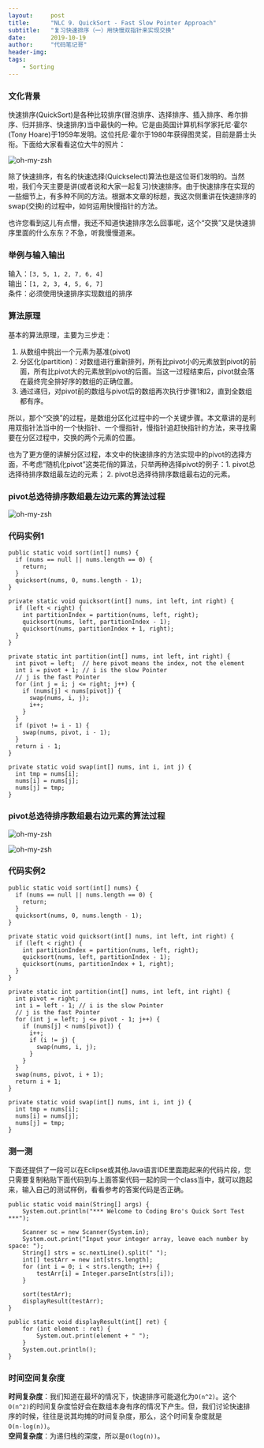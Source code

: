 ```yaml
---
layout:     post
title:      "NLC 9. QuickSort - Fast Slow Pointer Approach"
subtitle:   "复习快速排序（一）用快慢双指针来实现交换"
date:       2019-10-19
author:     "代码笔记哥"
header-img:
tags:
    - Sorting
---
```


### 文化背景
快速排序(QuickSort)是各种比较排序(冒泡排序、选择排序、插入排序、希尔排序、归并排序、快速排序)当中最快的一种。它是由英国计算机科学家托尼·霍尔(Tony Hoare)于1959年发明。这位托尼·霍尔于1980年获得图灵奖，目前是爵士头衔。下面给大家看看这位大牛的照片：

![oh-my-zsh](/img/in-post/20191020-quick-sort/Tony_Hoare.png)

除了快速排序，有名的快速选择(Quickselect)算法也是这位哥们发明的。当然啦，我们今天主要是讲(或者说和大家一起复习)快速排序。由于快速排序在实现的一些细节上，有多种不同的方法。根据本文章的标题，我这次侧重讲在快速排序的swap(交换)的过程中，如何运用快慢指针的方法。

也许您看到这儿有点懵，我还不知道快速排序怎么回事呢，这个“交换”又是快速排序里面的什么东东？不急，听我慢慢道来。  

### 举例与输入输出
输入：`[3, 5, 1, 2, 7, 6, 4]`  
输出：`[1, 2, 3, 4, 5, 6, 7]`   
条件：必须使用快速排序实现数组的排序  

### 算法原理
基本的算法原理，主要为三步走：
1. 从数组中挑出一个元素为基准(pivot)
2. 分区化(partition)：对数组进行重新排列，所有比pivot小的元素放到pivot的前面，所有比pivot大的元素放到pivot的后面。当这一过程结束后，pivot就会落在最终完全排好序的数组的正确位置。
3. 通过递归，对pivot前的数组与pivot后的数组再次执行步骤1和2，直到全数组都有序。

所以，那个“交换”的过程，是数组分区化过程中的一个关键步骤。本文章讲的是利用双指针法当中的一个快指针、一个慢指针，慢指针追赶快指针的方法，来寻找需要在分区过程中，交换的两个元素的位置。  

也为了更方便的讲解分区过程，本文中的快速排序的方法实现中的pivot的选择方面，不考虑“随机化pivot”这类花俏的算法，只举两种选择pivot的例子：1. pivot总选择待排序数组最左边的元素； 2. pivot总选择待排序数组最右边的元素。

### pivot总选待排序数组最左边元素的算法过程

![oh-my-zsh](/img/in-post/20191020-quick-sort/fast_slow_pointer_pivot_always_left.jpg)

### 代码实例1
```
public static void sort(int[] nums) {
  if (nums == null || nums.length == 0) {
    return;
  }
  quicksort(nums, 0, nums.length - 1);
}

private static void quicksort(int[] nums, int left, int right) {
  if (left < right) {
    int partitionIndex = partition(nums, left, right);
    quicksort(nums, left, partitionIndex - 1);
    quicksort(nums, partitionIndex + 1, right);
  }
}

private static int partition(int[] nums, int left, int right) {
  int pivot = left;  // here pivot means the index, not the element
  int i = pivot + 1; // i is the slow Pointer
  // j is the fast Pointer
  for (int j = i; j <= right; j++) {
    if (nums[j] < nums[pivot]) {
      swap(nums, i, j);
      i++;
    }
  }
  if (pivot != i - 1) {
    swap(nums, pivot, i - 1);
  }
  return i - 1;
}

private static void swap(int[] nums, int i, int j) {
  int tmp = nums[i];
  nums[i] = nums[j];
  nums[j] = tmp;
}
```

### pivot总选待排序数组最右边元素的算法过程

![oh-my-zsh](/img/in-post/20191020-quick-sort/fast_slow_pointer_pivot_always_right_1.jpg)

![oh-my-zsh](/img/in-post/20191020-quick-sort/fast_slow_pointer_pivot_always_right_2.jpg)

### 代码实例2
```
public static void sort(int[] nums) {
  if (nums == null || nums.length == 0) {
    return;
  }
  quicksort(nums, 0, nums.length - 1);
}

private static void quicksort(int[] nums, int left, int right) {
  if (left < right) {
    int partitionIndex = partition(nums, left, right);
    quicksort(nums, left, partitionIndex - 1);
    quicksort(nums, partitionIndex + 1, right);
  }
}

private static int partition(int[] nums, int left, int right) {
  int pivot = right;
  int i = left - 1; // i is the slow Pointer
  // j is the fast Pointer
  for (int j = left; j <= pivot - 1; j++) {
    if (nums[j] < nums[pivot]) {
      i++;
      if (i != j) {
        swap(nums, i, j);
      }
    }
  }
  swap(nums, pivot, i + 1);
  return i + 1;
}

private static void swap(int[] nums, int i, int j) {
  int tmp = nums[i];
  nums[i] = nums[j];
  nums[j] = tmp;
}
```

### 测一测
下面还提供了一段可以在Eclipse或其他Java语言IDE里面跑起来的代码片段，您只需要复制粘贴下面代码到与上面答案代码一起的同一个class当中，就可以跑起来，输入自己的测试样例，看看参考的答案代码是否正确。
```
public static void main(String[] args) {
	System.out.println("*** Welcome to Coding Bro's Quick Sort Test ***");

	Scanner sc = new Scanner(System.in);
	System.out.print("Input your integer array, leave each number by space: ");
	String[] strs = sc.nextLine().split(" ");
	int[] testArr = new int[strs.length];
	for (int i = 0; i < strs.length; i++) {
		testArr[i] = Integer.parseInt(strs[i]);
	}

	sort(testArr);
	displayResult(testArr);
}

public static void displayResult(int[] ret) {
	for (int element : ret) {
		System.out.print(element + " ");
	}
	System.out.println();
}
```

### 时间空间复杂度
**时间复杂度**：我们知道在最坏的情况下，快速排序可能退化为`O(n^2)`。这个`O(n^2)`的时间复杂度恰好会在数组本身有序的情况下产生。但，我们讨论快速排序的时候，往往是说其均摊的时间复杂度，那么，这个时间复杂度就是`O(n·log(n))`。  
**空间复杂度**：为递归栈的深度，所以是`O(log(n))`。
